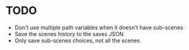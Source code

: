 # TODO

- Don't use multiple path variables when it doesn't have sub-scenes
- Save the scenes history to the saves JSON
- Only save sub-scenes choices, not all the scenes
